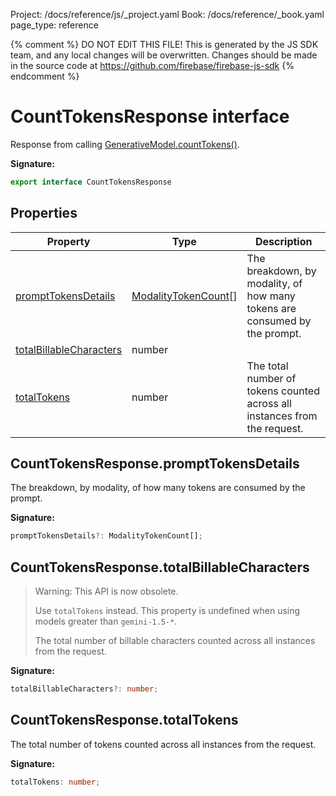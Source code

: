 Project: /docs/reference/js/_project.yaml
Book: /docs/reference/_book.yaml
page_type: reference

{% comment %}
DO NOT EDIT THIS FILE!
This is generated by the JS SDK team, and any local changes will be
overwritten. Changes should be made in the source code at
https://github.com/firebase/firebase-js-sdk
{% endcomment %}

# CountTokensResponse interface
Response from calling [GenerativeModel.countTokens()](./ai.generativemodel.md#generativemodelcounttokens)<!-- -->.

<b>Signature:</b>

```typescript
export interface CountTokensResponse 
```

## Properties

|  Property | Type | Description |
|  --- | --- | --- |
|  [promptTokensDetails](./ai.counttokensresponse.md#counttokensresponseprompttokensdetails) | [ModalityTokenCount](./ai.modalitytokencount.md#modalitytokencount_interface)<!-- -->\[\] | The breakdown, by modality, of how many tokens are consumed by the prompt. |
|  [totalBillableCharacters](./ai.counttokensresponse.md#counttokensresponsetotalbillablecharacters) | number |  |
|  [totalTokens](./ai.counttokensresponse.md#counttokensresponsetotaltokens) | number | The total number of tokens counted across all instances from the request. |

## CountTokensResponse.promptTokensDetails

The breakdown, by modality, of how many tokens are consumed by the prompt.

<b>Signature:</b>

```typescript
promptTokensDetails?: ModalityTokenCount[];
```

## CountTokensResponse.totalBillableCharacters

> Warning: This API is now obsolete.
> 
> Use `totalTokens` instead. This property is undefined when using models greater than `gemini-1.5-*`<!-- -->.
> 
> The total number of billable characters counted across all instances from the request.
> 

<b>Signature:</b>

```typescript
totalBillableCharacters?: number;
```

## CountTokensResponse.totalTokens

The total number of tokens counted across all instances from the request.

<b>Signature:</b>

```typescript
totalTokens: number;
```
